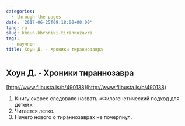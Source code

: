```yaml
---
categories:
  - through-the-pages
date: '2017-06-25T09:18:00+00:00'
lang: ru
slug: khoun-khroniki-tirannozavra
tags:
  - научпоп
title: Хоун Д. - Хроники тираннозавра
---
```



## Хоун Д. - Хроники тираннозавра

[http://www.flibusta.is/b/490138](http://www.flibusta.is/b/490138)  

<!--more-->

1.  Книгу скорее следовало назвать «Филогенетический подход для детей».
2.  Читается легко.
3.  Ничего нового о тираннозаврах не почерпнул.
